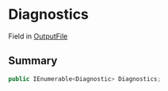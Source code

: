 # Diagnostics

Field in [OutputFile](./)

## Summary

```csharp
public IEnumerable<Diagnostic> Diagnostics;
```
